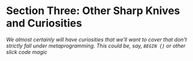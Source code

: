 #  Section Three: Other Sharp Knives and Curiosities

_We almost certainly will have curiosities that we'll want to cover that don't strictly fall under metaprogramming. This could be, say, `BEGIN {}` or other slick code magic_
